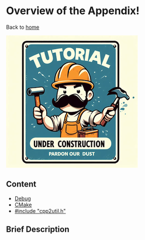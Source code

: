 # Overview of the Appendix!

Back to [home](../readme.md)

![Tutorial Under Construction](../TutorialUnderConstruction.png)

## Content

* [Debug](appendix/Debug.md)
* [CMake](appendix/CMake.md)
* [#include "cpp2util.h"](appendix/include_cpp2util.md)

## Brief Description
